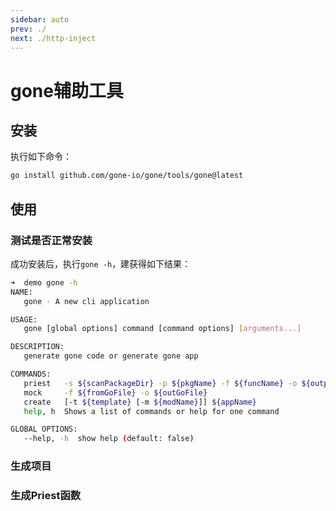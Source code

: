 ```yaml
---
sidebar: auto
prev: ./
next: ./http-inject
---
```


# gone辅助工具

## 安装
执行如下命令：
```bash
go install github.com/gone-io/gone/tools/gone@latest
```

## 使用

### 测试是否正常安装
成功安装后，执行`gone -h`，建获得如下结果：
```bash
➜  demo gone -h
NAME:
   gone - A new cli application

USAGE:
   gone [global options] command [command options] [arguments...]

DESCRIPTION:
   generate gone code or generate gone app

COMMANDS:
   priest   -s ${scanPackageDir} -p ${pkgName} -f ${funcName} -o ${outputFilePath} [-w]
   mock     -f ${fromGoFile} -o ${outGoFile}
   create   [-t ${template} [-m ${modName}]] ${appName}
   help, h  Shows a list of commands or help for one command

GLOBAL OPTIONS:
   --help, -h  show help (default: false)
```

### 生成项目

### 生成Priest函数